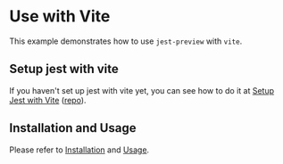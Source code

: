 # Use with Vite

This example demonstrates how to use `jest-preview` with `vite`.

## Setup jest with vite

If you haven't set up jest with vite yet, you can see how to do it at [Setup Jest with Vite](https://hung.dev/jest-vite) ([repo](https://github.com/nvh95/jest-with-vite)).

## Installation and Usage

Please refer to [Installation](../getting-started/installation.md) and [Usage](../getting-started/usage.md).
